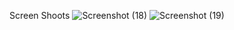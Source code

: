 Screen Shoots
![Screenshot (18)](https://github.com/Tareq97-Sy/Breaking-News-app/assets/66509973/ec825215-a2bd-4694-9c27-29d6aa82d566)
![Screenshot (19)](https://github.com/Tareq97-Sy/Breaking-News-app/assets/66509973/46481ddd-c926-462c-974b-dfbab51b249f)
